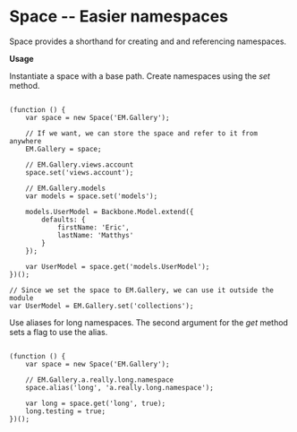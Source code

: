 # Space -- Easier namespaces

Space provides a shorthand for creating and and referencing namespaces.

**Usage**

Instantiate a space with a base path. Create namespaces using the *set* method.

<pre><code>
(function () {
	var space = new Space('EM.Gallery');

	// If we want, we can store the space and refer to it from anywhere
	EM.Gallery = space;

 	// EM.Gallery.views.account
	space.set('views.account');

	// EM.Gallery.models
	var models = space.set('models');

	models.UserModel = Backbone.Model.extend({
		defaults: {
			firstName: 'Eric',
			lastName: 'Matthys'
		}
	});

	var UserModel = space.get('models.UserModel');
})();

// Since we set the space to EM.Gallery, we can use it outside the module
var UserModel = EM.Gallery.set('collections');
</code></pre>

Use aliases for long namespaces. The second argument for the *get* method sets a flag to use the alias.

<pre><code>
(function () {
	var space = new Space('EM.Gallery');

	// EM.Gallery.a.really.long.namespace
	space.alias('long', 'a.really.long.namespace');

	var long = space.get('long', true);
	long.testing = true;
})();
</code></pre>